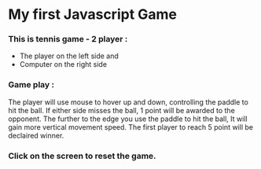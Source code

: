 # My first Javascript Game
### This is tennis game - 2 player :
* The player on the left side and
* Computer on the right side
### Game play :
The player will use mouse to hover up and down, controlling the paddle to hit the ball.
If either side misses the ball, 1 point will be awarded to the opponent.
The further to the edge you use the paddle to hit the ball, It will gain more vertical movement speed.
The first player to reach 5 point will be declaired winner.
### Click on the screen to reset the game.

